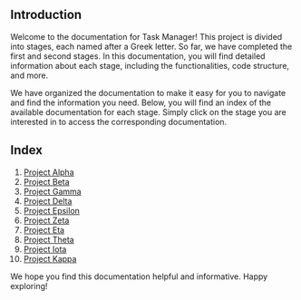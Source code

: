 ## Introduction

Welcome to the documentation for Task Manager! This project is divided into stages, each named after a Greek letter. So far, we have completed the first and second stages. In this documentation, you will find detailed information about each stage, including the functionalities, code structure, and more.

We have organized the documentation to make it easy for you to navigate and find the information you need. Below, you will find an index of the available documentation for each stage. Simply click on the stage you are interested in to access the corresponding documentation.

## Index

1. [Project Alpha](ProjectAlpha.md)
2. [Project Beta](ProjectBeta.md)
3. [Project Gamma](ProjectGamma.md)
4. [Project Delta](ProjectDelta.md)
5. [Project Epsilon](ProjectEpsilon.md)
6. [Project Zeta](ProjectZeta.md)
7. [Project Eta](ProjectEta.md)
8. [Project Theta](ProjectTheta.md)
9. [Project Iota](ProjectIota.md)
10. [Project Kappa](ProjectKappa.md)

We hope you find this documentation helpful and informative. Happy exploring!

